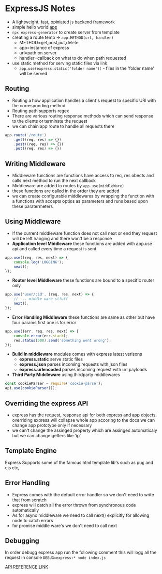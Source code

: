 # ExpressJS Notes
+ A lightweight, fast, opiniated js backend framework
+ simple hello world [app](/hello_world.js)
+ `npx express-generator` to create server from template
+ creating a route temp -> `app.METHOD(url, handler)`
    + METHOD=get,post,put,delete 
    + app=instance of express
    + url=path on server
    + handler=callback on what to do when path requested
+ use static method for serving static files via link
    + `app.use(express.static('folder name'))` - files in the 'folder name' will be served

## Routing
+ Routing a how application handles a client's request to specific URI with the corresponding method
+ Routing path supports regex
+ There are various routing response methods which can send response to the clients or terminate the request
+ we can chain app route to handle all requests there
```javascript
app.route('/route')
    .get((req, res) => {})
    .post((req, res) => {})
    .put((req, res) => {})
```

## Writing Middleware
+ Middleware functions are functions have access to req, res obects and calls next method to run the next callback
+ Middleware are added to routes by `app.use(middleWare)`
+ these functions are called in the order they are added
+ we can create configurable middlewares by wrapping the function with a functions with accepts optios as parameters and runs based upon these paratermeters

## Using Middleware
+ If the current middleware function does not call next or end they request will be left hanging and there won't be a response
+ **Application level Middleware** these functions are added with app.use api and called every time a request is sent
```javascript
app.use((req, res, next) => {
    console.log('LOGGING');
    next();
});
```
+ **Router level Middleware** these functions are bound to a specific router only
```javascript
app.use('user/:id', (req, res, next) => {
    // ... middle ware stfuff
    next();
});
```
+ **Error Handling Middleware** these functions are same as other but have four params first one is for error
```javascript
app.use((err, req, res, next) => {
    console.error(err.stack);
    res.status(500).send('something went wrong');
});
```
+ **Build In middleware** modules comes with express latest verisons
    + **express.static** serve static files
    + **express.json** parses incoming requests with json files
    + **express.urlencoded** parses incoming request with url payloads
+ **Third Party Middleware** using thirdparty middlewares
```javascript
const cookieParser = require('cookie-parse');
api.use(cookieParser());
```

## Overriding the express API
+ express has the request, response api for both express and app objects, overriding express will collapse whole app accoring to the docs we can change app prototype only if necessary 
+ we can't change the assinged property which are assinged automaticaly but we can change getters like 'ip'

## Template Engine
Express Supports some of the famous html template lib's such as pug and ejs etc,.

## Error Handling
+ Express comes with the default error handler so we don't need to write that from scratch
+ express will catch all the error thrown from synchronous code automatically
+ As for async middleware we need to call next() explicitly for allowing node to catch errors
+ for promise middle ware's we don't need to call next

## Debugging
In order debugg express app run the following comment this will logg all the request in console
`DEBUG=express:* node index.js`

[API REFERENCE LINK](https://expressjs.com/en/5x/api.html)

